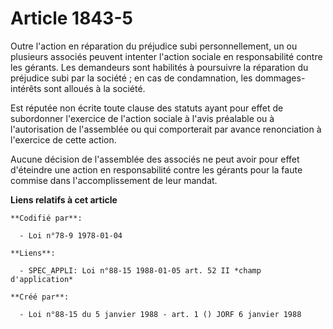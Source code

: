 # Article 1843-5

Outre l'action en réparation du préjudice subi personnellement, un ou plusieurs associés peuvent intenter l'action sociale en
responsabilité contre les gérants. Les demandeurs sont habilités à poursuivre la réparation du préjudice subi par la
société ; en cas de condamnation, les dommages-intérêts sont alloués à la société.

Est réputée non écrite toute clause des statuts ayant pour effet de subordonner l'exercice de l'action sociale à l'avis
préalable ou à l'autorisation de l'assemblée ou qui comporterait par avance renonciation à l'exercice de cette action.

Aucune décision de l'assemblée des associés ne peut avoir pour effet d'éteindre une action en responsabilité contre les
gérants pour la faute commise dans l'accomplissement de leur mandat.

**Liens relatifs à cet article**

	**Codifié par**:

	  - Loi n°78-9 1978-01-04

	**Liens**:

	  - SPEC_APPLI: Loi n°88-15 1988-01-05 art. 52 II *champ d'application*

	**Créé par**:

	  - Loi n°88-15 du 5 janvier 1988 - art. 1 () JORF 6 janvier 1988
